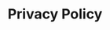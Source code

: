 ---
layout: page.njk
title: Privacy Policy
metaDescription: This is a sample meta description. If one is not present in
  your page/post's front matter, the default metadata.desciption will be used
  instead.
permalink: /privacy/index.html
chunks:
  - type: text
    template: chunks/text.njk
    text: >-
      We're glad you care about your privacy as much as we do. It is our responsibility to respect and protect your privacy regarding any information we may collect from you across our website, moonface.ga and other subdomains of [.moonface.ga]. We strive for full transparency on how we gather, use, and share your personal information.




      Throughout this privacy policy we’ll refer to our website, products and services collectively as “Services”.




      ## Information & retention




      We only collect information about you if we have a reason to do so–for example, to provide our Services, to communicate with you, or to make our Services better with your consent.




      We collect information in two ways: if and when you provide information to us and from outside sources.




      We do not collect any personally identifying information through analytics services or other automatic means. When we do have any personally identifying information from either communication with you or by your submission, we will never share this either publicly or with third-parties, except when required to by law.




      We generally discard information about you when we no longer need the information for the purposes for which we collect and use it — which are described above — and we are not legally required to continue to keep it.




      ## Security




      All data is encrypted via SSL/TLS when transmitted from our servers to your browser. The database backups are also encrypted.




      We have implemented and maintain reasonable security procedures and practices (based on the nature of the information we collect) to protect that information from unauthorized disclosure. We will strive to prevent unauthorized access to your personal information, however, no data transmission over the Internet, by wireless device or over the air is guaranteed to be 100% secure.




      ## Your rights




      If you are located in certain countries, including those that fall under the scope of the European General Data Protection Regulation (AKA the “GDPR”), data protection laws give you rights with respect to your personal data, subject to any exemptions provided by the law, including the rights to:




      * Request access to your personal data.


      * Request correction or deletion of your personal data.


      * Object to our use and processing of your personal data.


      * Request that we limit our use and processing of your personal data.


      * Request portability of your personal data.




      If you have questions about exercising these rights or need help, please contact us at privacy@moonface.ga.




      ## Changes to this policy




      We may update this policy from time to time. If we do so, we’ll notify you about significant changes by emailing you, if you are subscribed to our mailing list or by placing a prominent notice on our site.




      We also encourage you to frequently check this page for any changes to our privacy policy. Your further use of our website after a change to our privacy policy will be subject to the updated policy.
---